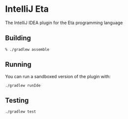 # IntelliJ Eta

The IntelliJ IDEA plugin for the Eta programming language

## Building

```
% ./gradlew assemble
```

## Running

You can run a sandboxed version of the plugin with:

```
./gradlew runIde
```

## Testing

```
./gradlew test
```
